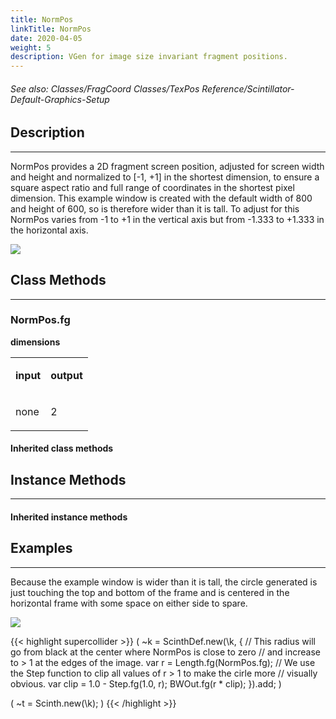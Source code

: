 ```yaml
---
title: NormPos
linkTitle: NormPos
date: 2020-04-05
weight: 5
description: VGen for image size invariant fragment positions.
---
```

<!-- generated file, please edit the original .schelp file(in the Scintillator repository) and then run schelpToMarkDown.scdscript to regenerate. -->
###### See also: Classes/FragCoord Classes/TexPos Reference/Scintillator-Default-Graphics-Setup 



## Description
---



NormPos provides a 2D fragment screen position, adjusted for screen width and height and normalized to [-1, +1] in the shortest dimension, to ensure a square aspect ratio and full range of coordinates in the shortest pixel dimension. This example window is created with the default width of 800 and height of 600, so is therefore wider than it is tall. To adjust for this NormPos varies from -1 to +1 in the vertical axis but from -1.333 to +1.333 in the horizontal axis.

<img src="/images/schelp/NormPosLayout.png" />

## Class Methods
---



### NormPos.fg



<strong>dimensions</strong>


<table>
<tr><td>

<strong>input</strong>

</td><td>

<strong>output</strong>

</td></tr>
<tr><td>

none

</td><td>

2

</td></tr>

</table>


#### Inherited class methods



## Instance Methods
---



#### Inherited instance methods



## Examples
---



Because the example window is wider than it is tall, the circle generated is just touching the top and bottom of the frame and is centered in the horizontal frame with some space on either side to spare.

<img src="/images/schelp/NormPosExample.png" />

{{< highlight supercollider >}}
(
~k = ScinthDef.new(\k, {
    // This radius will go from black at the center where NormPos is close to zero
    // and increase to > 1 at the edges of the image.
    var r = Length.fg(NormPos.fg);
    // We use the Step function to clip all values of r > 1 to make the cirle more
    // visually obvious.
    var clip = 1.0 - Step.fg(1.0, r);
    BWOut.fg(r * clip);
}).add;
)

(
~t = Scinth.new(\k);
)
{{< /highlight >}}





